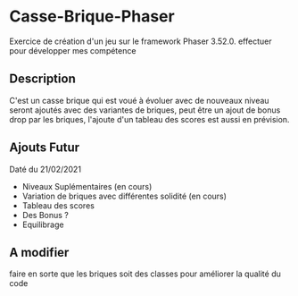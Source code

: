 # Casse-Brique-Phaser

Exercice de création d'un jeu sur le framework Phaser 3.52.0. effectuer pour développer mes compétence

## Description
C'est un casse brique qui est voué à évoluer avec  de nouveaux niveau seront ajoutés avec des variantes de briques,
 peut être un ajout de bonus drop par les briques, l'ajoute d'un tableau des scores est aussi en prévision.

## Ajouts Futur

Daté du 21/02/2021

* Niveaux Suplémentaires (en cours)
* Variation de briques avec différentes solidité (en cours)
* Tableau des scores
* Des Bonus ?
* Equilibrage

## A modifier

faire en sorte que les briques soit des classes pour améliorer la qualité du code